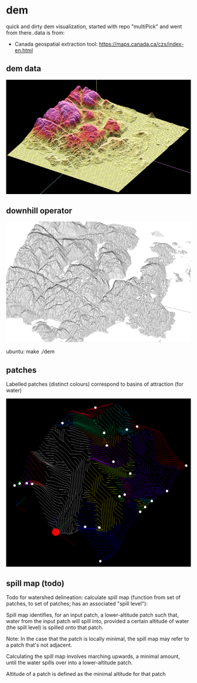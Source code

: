 # dem
quick and dirty dem visualization, started with repo "multiPick" and went from there..data is from:

* Canada geospatial extraction tool: https://maps.canada.ca/czs/index-en.html
## dem data
![alt text](dem.png)

## downhill operator
![alt text](downhill.png)

ubuntu:
  make
  ./dem

## patches
Labelled patches (distinct colours) correspond to basins of attraction (for water)

![alt text](patches.png)

## spill map (todo)

Todo for watershed delineation: calculate spill map (function from set of patches, to set of patches; has an associated "spill level"):

Spill map identifies, for an input patch, a lower-altitude patch such that, water from the input patch will spill into, provided a certain altitude of water (the spill level) is spilled onto that patch.

Note: In the case that the patch is locally minimal, the spill map may refer to a patch that's not adjacent. 

Calculating the spill map involves marching upwards, a minimal amount, until the water spills over into a lower-altitude patch.

Altitude of a patch is defined as the minimal altitude for that patch 
